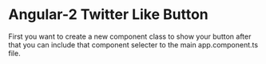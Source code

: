 # Angular-2 Twitter Like Button 

First you want to create a new component class to show your button after that you can include that component 
selecter to the main app.component.ts file. 

